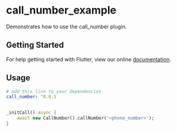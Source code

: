 # call_number_example

Demonstrates how to use the call_number plugin.

## Getting Started

For help getting started with Flutter, view our online
[documentation](https://flutter.io/).

## Usage

```yaml
# add this line to your dependencies
call_number: ^0.0.1
```

```dart

_initCall() async {
	await new CallNumber().callNumber('<phone_number>');
}

```